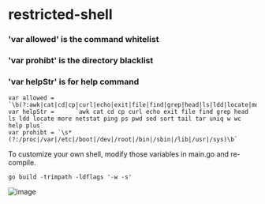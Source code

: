 # restricted-shell

### 'var allowed' is the command whitelist
### 'var prohibt' is the directory blacklist
### 'var helpStr' is for help command

```
var allowed = `\b(?:awk|cat|cd|cp|curl|echo|exit|file|find|grep|head|ls|ldd|locate|more|netstat|ping|ps|pwd|sed|sort|tail|tar|uniq|w|wc|help|plus)\b`
var helpStr =      `awk cat cd cp curl echo exit file find grep head ls ldd locate more netstat ping ps pwd sed sort tail tar uniq w wc help plus`
var prohibt = `\s*(?:/proc|/var|/etc|/boot|/dev|/root|/bin|/sbin|/lib|/usr|/sys)\b`
```

To customize your own shell, modify those variables in main.go and re-compile.

```
go build -trimpath -ldflags '-w -s'
```

![image](https://user-images.githubusercontent.com/10793075/183319103-c8657411-cce5-4e48-abc0-f15bb3bbaa30.png)
